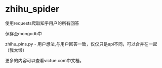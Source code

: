 # zhihu_spider
使用requests爬取知乎用户的所有回答

保存至mongodb中

zhihu_pins.py - 用户想法,与用户回答一致，仅仅只是api不同，可以合并在一起（我太懒）

更多的内容可以查看victue.com中文档。


